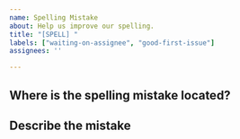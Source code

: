 ```yaml
---
name: Spelling Mistake
about: Help us improve our spelling.
title: "[SPELL] "
labels: ["waiting-on-assignee", "good-first-issue"]
assignees: ''

---
```


## Where is the spelling mistake located? 



## Describe the mistake


